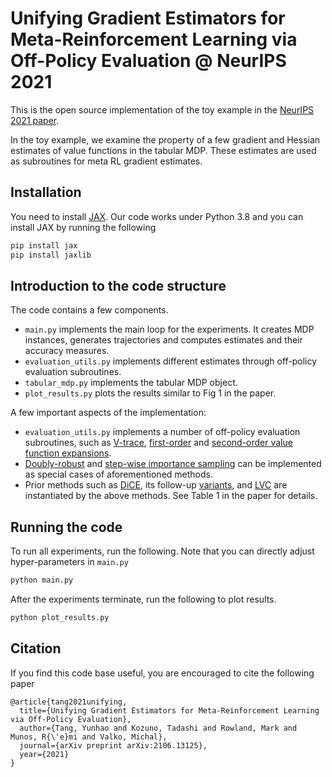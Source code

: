 # Unifying Gradient Estimators for Meta-Reinforcement Learning via Off-Policy Evaluation @ NeurIPS 2021

This is the open source implementation of the toy example in the [NeurIPS 2021 paper](https://arxiv.org/abs/2106.13125). 

In the toy example, we examine the property of a few gradient and Hessian estimates of value functions in the tabular MDP. These estimates are used as subroutines for meta RL gradient estimates.

Installation
------------------
You need to install [JAX](https://github.com/google/jax). Our code works under Python 3.8 and you can install JAX by running the following
```bash
pip install jax
pip install jaxlib
```

Introduction to the code structure
------------------
The code contains a few components.

- `main.py` implements the main loop for the experiments. It creates MDP instances, generates trajectories and computes estimates and their accuracy measures.
- `evaluation_utils.py` implements different estimates through off-policy evaluation subroutines.
- `tabular_mdp.py` implements the tabular MDP object.
- `plot_results.py` plots the results similar to Fig 1 in the paper.

A few important aspects of the implementation:

- `evaluation_utils.py` implements a number of off-policy evaluation subroutines, such as [V-trace](https://arxiv.org/abs/1802.01561), [first-order](https://people.eecs.berkeley.edu/~pabbeel/cs287-fa09/readings/KakadeLangford-icml2002.pdf) and [second-order value function expansions](https://arxiv.org/pdf/2003.06259.pdf).
- [Doubly-robust](https://arxiv.org/abs/1511.03722) and [step-wise importance sampling](https://scholarworks.umass.edu/cgi/viewcontent.cgi?article=1079&context=cs_faculty_pubs) can be implemented as special cases of aforementioned methods.
- Prior methods such as [DiCE](https://arxiv.org/abs/1802.05098), its follow-up [variants](https://arxiv.org/abs/1909.10549), and [LVC](https://openreview.net/pdf?id=SkxXCi0qFX) are instantiated by the above methods. See Table 1 in the paper for details.

Running the code
------------------
To run all experiments, run the following. Note that you can directly adjust hyper-parameters in `main.py`
```bash
python main.py
```

After the experiments terminate, run the following to plot results.
```bash
python plot_results.py
```

Citation
------------------
If you find this code base useful, you are encouraged to cite the following paper

```
@article{tang2021unifying,
  title={Unifying Gradient Estimators for Meta-Reinforcement Learning via Off-Policy Evaluation},
  author={Tang, Yunhao and Kozuno, Tadashi and Rowland, Mark and Munos, R{\'e}mi and Valko, Michal},
  journal={arXiv preprint arXiv:2106.13125},
  year={2021}
}
```
